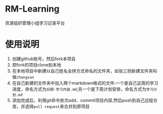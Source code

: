 # RM-Learning
资源组织管理小组学习记录平台
# 使用说明
1. 创建github账号，然后fork本项目
2. 把fork的项目clone到本地
3. 在本地项目中新建以自己姓名全拼方式命名的文件夹，如张三则新建文件夹叫做`zhangsan`
4. 在自己新建的文件夹中加入两个markdown格式的文件:一个是自己这周的学习进度，命名方式为`日期-学习内容.md`;另一个是下周计划安排，命名方式为`学习计划.md`
5. 添加完成后，利用git命令依次add、commit项目内容,然后push到自己远程仓库，并选择`pull request`来合并到原项目
